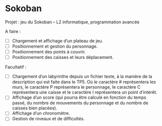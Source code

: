 # Sokoban

Projet : jeu du Sokoban  – L2 informatique, programmation avancée

A faire :
- [ ] Chargement et affichage d’un plateau de jeu.
- [ ] Positionnement et gestion du personnage.
- [ ] Positionnement des points à couvrir.
- [ ] Positionnement des caisses et leurs déplacement.

Facultatif :
- [ ] Chargement d’un labyrinthe depuis un fichier texte, à la manière de la description qui est faite dans le TP5. Où le caractère # représentera les murs, le caractère P représentera le personnage, le caractère C représentera une caisse et le caractère I représentera un point d’intérêt.
- [ ] Affichage d’un score (qui pourra être calculé en fonction du temps passé, du nombre de mouvements du personnage et du nombre de caisses bien placées).
- [ ] Affichage d’un chronomètre.
- [ ] Gestion de niveaux et de difficultés.
